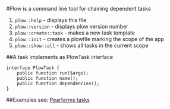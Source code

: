 #Plow is a command line tool for chaining dependent tasks

1. `plow::help` - displays this file
2. `plow::version` - displays plow version number
3. `plow::create::task` - makes a new task template
4. `plow::init` - creates a plowfile marking the scope of the app
5. `plow::show::all` - shows all tasks in the current scope


##A task implements as PlowTask interface

	interface PlowTask {
		public function run($args);
		public function name();
		public function dependencies();
	}
	
##Examples
see: [Pearfarms tasks](http://github.com/jetviper21/pearfarm_channel_server/tree/master/tasks/)